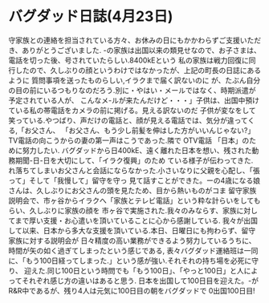 # バグダッド日誌(4月23日)

守家族との連絡を担当されている方々、お休みの日にもかかわらずご支援いただき、ありがとうございました.
-の家族は出国以来の類見せなので、お子さまは、電話を切った後、号されていたらしい.8400kEという
私の家族は戦力回復に同行したので、久しぶりの顔というわけではなかったが、上記の町長の日誌にあるように
質問事項を送ったものらしい,イラクまで届く訳ないのに
が、たぶん自分の目の前にいるつもりなのだろう.別に・やはい・メールではなく、時期派遣が予定されている人が、
こんなメ-ルが来たんだけど・・・」子供は、出国中預けている私の帯電話をカメラの前に掲げる。見える訳ないのだ
子供が変なをして笑っている.やつばり、声だけの電話と、顔が見える電話では、気分が違ってくる,「お父さん、
「お父さん、もう少し前髪を伸はした方がいいんじゃない?」TV電話の向こうからの妻の第一声はこうであった.隣で
OTV電話
「日本」のために努力したい.
バグダッドから日400kE、遠く離れた日本を想い、残された動務期聞-日-日を大切にして、「イラク復興」のため
ている様子が伝わってきた.
れ落ちてしまいお父さんと会話にならなかった.小さいなりに父親を心配し、「張って」そして「我慢して」留守を守っ
見て話すことができた。ーの4歳になる娘さんは、久しぶりにお父さんの頭を見たため、目から熱いものがコま
留守家族説明会で、市ヶ谷からイラクへ「家族とテレビ電話」という粋な計らいをしてもらい、久しぶりに家族の顔を
市ヶ谷で実施された.我々のみならす、家族に対してまで厚い支援・お心遣いを頂いていることに心から感謝している.
我々が出国して以来、日本から多大な支援を頂いている.本日、日曜日にも拘わらず、留守家族に対する説明会が
日々精度の高い業務ができるよう努力しているうちに、時間が矢の如く過ぎてしまったという感じである,
表々バグダッド運絡班は一同に、「もう100日経ってしまった.」という感が強い.それそれの持ち場を必死に守り、
迎えた.同じ100日という時問でも「もう100日」、「やっと100日」と人によってそれぞれ感じ方の違いはあると思う.
日本を出国して100日目を迎えた。-がR&R中であるが、残り4人は元気に100日目の朝をバグダッドで
0出国100日目!

